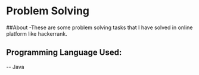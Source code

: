 # Problem Solving

##About
-These are some problem solving tasks that I have solved in online platform like hackerrank.

## Programming Language Used:
-- Java

